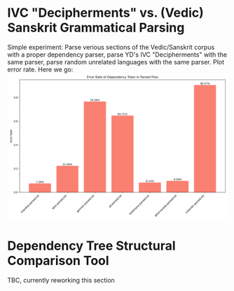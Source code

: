 # IVC "Decipherments" vs. (Vedic) Sanskrit Grammatical Parsing 
Simple experiment: Parse verious sections of the Vedic/Sanskrit corpus with a proper dependency parser, parse YD's IVC "Decipherments" with the same parser, parse random unrelated languages with the same parser. Plot error rate. Here we go: 
![Results](error_rates.png)

# Dependency Tree Structural Comparison Tool

TBC, currently reworking this section 


